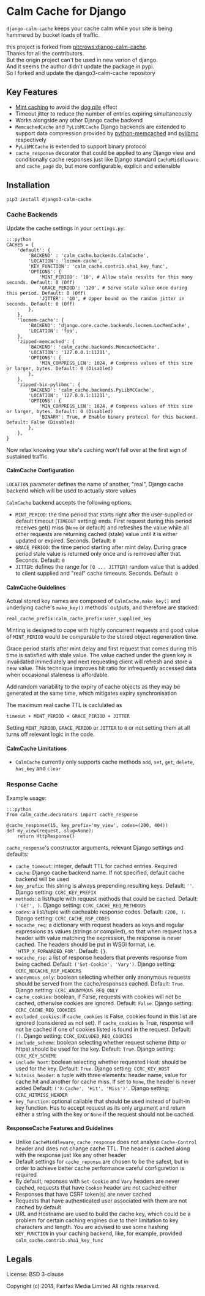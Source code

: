 # Calm Cache for Django

`django-calm-cache` keeps your cache calm while your site is being hammered by
bucket loads of traffic.

this project is forked from [pitcrews:django-calm-cache](https://bitbucket.org/pitcrews/django-calm-cache/).  
Thanks for all the contributors.  
But the origin project can't be used in new verion of django.  
And it seems the author didn't update the package in pypi.  
So I forked and update the django3-calm-cache repository

## Key Features

 * [Mint caching](http://djangosnippets.org/snippets/155/) to avoid the
   [dog pile](http://en.wikipedia.org/wiki/Cache_stampede) effect
 * Timeout jitter to reduce the number of entries expiring simultaneously
 * Works alongside any other Django cache backend
 * `MemcachedCache` and `PyLibMCCache` Django backends are extended to support
   data compression provided by [python-memcached](ftp://ftp.tummy.com/pub/python-memcached/)
   and [pylibmc](http://sendapatch.se/projects/pylibmc/) respectively
 * `PyLibMCCache` is extended to support binary protocol
 * `cache_response` decorator that could be applied to any Django view and
   conditionally cache responses just like Django standard `CacheMiddleware`
   and `cache_page` do, but more configurable, explicit and extensible

## Installation

```
pip3 install django3-calm-cache
```


### Cache Backends

Update the cache settings in your `settings.py`:

    :::python
    CACHES = {
        'default': {
            'BACKEND' : 'calm_cache.backends.CalmCache',
            'LOCATION': 'locmem-cache',
            'KEY_FUNCTION': 'calm_cache.contrib.sha1_key_func',
            'OPTIONS': {
                'MINT_PERIOD': '10', # Allow stale results for this many seconds. Default: 0 (Off)
                'GRACE_PERIOD': '120', # Serve stale value once during this period. Default: 0 (Off)
                'JITTER': '10', # Upper bound on the random jitter in seconds. Default: 0 (Off)
            },
        },
        'locmem-cache': {
            'BACKEND': 'django.core.cache.backends.locmem.LocMemCache',
            'LOCATION': 'foo',
        },
        'zipped-memcached': {
            'BACKEND': 'calm_cache.backends.MemcachedCache',
            'LOCATION': '127.0.0.1:11211',
            'OPTIONS': {
                'MIN_COMPRESS_LEN': 1024, # Compress values of this size or larger, bytes. Default: 0 (Disabled)
            },
        },
        'zipped-bin-pylibmc': {
            'BACKEND': 'calm_cache.backends.PyLibMCCache',
            'LOCATION': '127.0.0.1:11211',
            'OPTIONS': {
                'MIN_COMPRESS_LEN': 1024, # Compress values of this size or larger, bytes. Default: 0 (Disabled)
                'BINARY': True, # Enable binary protocol for this backend. Default: False (Disabled)
            },
        },
    }

Now relax knowing your site's caching won't fall over at the first sign of sustained traffic.

#### CalmCache Configuration


`LOCATION` parameter defines the name of another, "real", Django cache backend
which will be used to actually store values

`CalmCache` backend accepts the following options:

 * `MINT_PERIOD`: the time period that starts right after the user-supplied
   or default timeout (`TIMEOUT` setting) ends.
   First request during this period receives get() miss (`None` or default) and
   refreshes the value while all other requests are returning cached (stale)
   value until it is either updated or expired. Seconds. Default: `0`
 * `GRACE_PERIOD`: the time period starting after mint delay.
   During grace period stale value is returned only once and is removed after that.
   Seconds. Default: `0`
 * `JITTER`: defines the range for `[0 ... JITTER]` random value
   that is added to client supplied and "real" cache timeouts. Seconds. Default: `0`


#### CalmCache Guidelines

Actual stored key names are composed of `CalmCache.make_key()`
and underlying cache's `make_key()` methods' outputs, and therefore are stacked:

    real_cache_prefix:calm_cache_prefix:user_supplied_key


Minting is designed to cope with highly concurrent requests and good value
of `MINT_PERIOD` would be comparable to the stored object regeneration time.

Grace period starts after mint delay and first request that comes during this time
is satisfied with stale value. The value cached under the given key
is invalidated immediately and next requesting client will refresh and
store a new value. This technique improves hit ratio for infrequently accessed
data when occasional staleness is affordable.

Add random variability to the expiry of cache objects as they may be generated
at the same time, which mitigates expiry synchronisation

The maximum real cache TTL is caclulated as

    timeout + MINT_PERIOD + GRACE_PERIOD + JITTER


Setting `MINT_PERIOD`, `GRACE_PERIOD` or `JITTER` to `0` or not setting them
at all turns off relevant logic in the code.


#### CalmCache Limitations

 * `CalmCache` currently only supports cache methods `add`, `set`, `get`, `delete`,
   `has_key` and `clear`


### Response Cache

Example usage:

    :::python
    from calm_cache.decorators import cache_response

    @cache_response(15, key_prefix='my_view', codes=(200, 404))
    def my_view(request, slug=None):
        return HttpResponse()

`cache_response`'s constructor arguments, relevant Django settings and
defaults:

 * `cache_timeout`: integer, default TTL for cached entries. Required
 * `cache`: Django cache backend name. If not specified, default cache
   backend will be used
 * `key_prefix`: this string is always prepending resulting keys.
   Default: `''`. Django setting: `CCRC_KEY_PREFIX`
 * `methods`: a list/tuple with request methods that could be cached.
   Default: `('GET', )`. Django setting: `CCRC_CACHE_REQ_METHDODS`
 * `codes`: a list/tuple with cacheable response codes.
   Default: `(200, )`. Django setting: `CCRC_CACHE_RSP_CODES`
 * `nocache_req`: a dictionary with request headers as keys and
   regular expressions as values (strings or compiled), so that when request
   has a header with value matching the expression,
   the response is never cached. The headers should be put in WSGI format,
   i.e. `'HTTP_X_FORWARDED_FOR'`. Default: `{}`.
 * `nocache_rsp`: a list of response headers that prevents response
   from being cached. Default: `('Set-Cookie', 'Vary')`.
   Django setting: `CCRC_NOCACHE_RSP_HEADERS`
 * `anonymous_only`: boolean selecting whether only anonymous requests
   should be served from the cache/responses cached.
   Default: `True`. Django setting: `CCRC_ANONYMOUS_REQ_ONLY`
 * `cache_cookies`: boolean, if False, requests with cookies will
   not be cached, otherwise cookies are ignored. Default: `False`.
   Django setting: `CCRC_CACHE_REQ_COOKIES`
 * `excluded_cookies`: if `cache_cookies` is False, cookies found in
   this list are ignored (considered as not set).
   If `cache_cookies` is True, response will not be cached if
   one of cookies listed is found in the request. Default: `()`.
   Django setting: `CCRC_EXCLUDED_REQ_COOKIES`
 * `include_scheme`: boolean selecting whether request scheme (http
   or https) should be used for the key. Default: `True`.
   Django setting: `CCRC_KEY_SCHEME`
 * `include_host`: boolean selecting whether requested Host: should
   be used for the key. Default: `True`. Django setting: `CCRC_KEY_HOST`
 * `hitmiss_header`: a tuple with three elements: header name,
   value for cache hit and another for cache miss.
   If set to `None`, the header is never added
   Default: `('X-Cache', 'Hit', 'Miss')'`. Django setting: `CCRC_HITMISS_HEADER`
 * `key_function`: optional callable that should be used instead of
   built-in key function.
   Has to accept request as its only argument and return either
   a string with the key or `None` if the request should not be cached.


#### ResponseCache Features and Guidelines

 * Unlike `CacheMiddleware`, `cache_response` does not analyse `Cache-Control`
   header and does not change cache TTL. The header is cached along
   with the response just like any other header
 * Default settings for `cache_reponse` are chosen to be the safest, but in
   order to achieve better cache performance careful configuretion is required
 * By default, reponses with `Set-Cookie` and `Vary` headers are never cached,
   requests that have `Cookie` header are not cached either
 * Responses that have CSRF token(s) are never cached
 * Requests that have authenticated user associated with them are not cached
   by default
 * URL and Hostname are used to build the cache key, which could be a problem
   for certain caching engines due to their limitation to key characters and length.
   You are advised to use some hashing `KEY_FUNCTION` in your caching backend, like,
   for example, provided `calm_cache.contrib.sha1_key_func`


## Legals

License: BSD 3-clause

Copyright (c) 2014, Fairfax Media Limited
All rights reserved.
